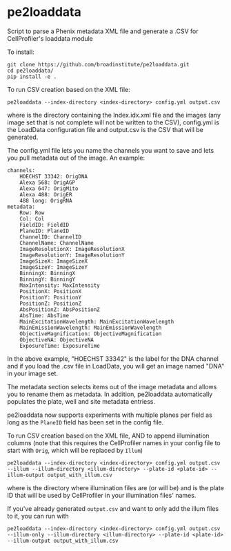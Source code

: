 # pe2loaddata
Script to parse a Phenix metadata XML file and generate a .CSV for CellProfiler's loaddata module

To install: 

```
git clone https://github.com/broadinstitute/pe2loaddata.git
cd pe2loaddata/
pip install -e .
```

To run CSV creation based on the XML file:

    pe2loaddata --index-directory <index-directory> config.yml output.csv

where <index-directory> is the directory containing the Index.idx.xml file and the images (any image set that is not complete will not be written to the CSV), config.yml is the LoadData configuration file and output.csv is the CSV that will be generated.

The config.yml file lets you name the channels you want to save and lets you pull metadata out of the image. An example:

    channels:
        HOECHST 33342: OrigDNA
        Alexa 568: OrigAGP
        Alexa 647: OrigMito
        Alexa 488: OrigER
        488 long: OrigRNA
    metadata:
        Row: Row
        Col: Col
        FieldID: FieldID
        PlaneID: PlaneID
        ChannelID: ChannelID
        ChannelName: ChannelName
        ImageResolutionX: ImageResolutionX
        ImageResolutionY: ImageResolutionY
        ImageSizeX: ImageSizeX
        ImageSizeY: ImageSizeY
        BinningX: BinningX
        BinningY: BinningY
        MaxIntensity: MaxIntensity
        PositionX: PositionX
        PositionY: PositionY
        PositionZ: PositionZ
        AbsPositionZ: AbsPositionZ
        AbsTime: AbsTime
        MainExcitationWavelength: MainExcitationWavelength
        MainEmissionWavelength: MainEmissionWavelength
        ObjectiveMagnification: ObjectiveMagnification
        ObjectiveNA: ObjectiveNA
        ExposureTime: ExposureTime

In the above example, "HOECHST 33342" is the label for the DNA channel and
if you load the .csv file in LoadData, you will get an image named "DNA" in
your image set.

The metadata section selects items out of the image metadata and allows
you to rename them as metadata. In addition, pe2loaddata automatically
populates the plate, well and site metadata entriess.

pe2loaddata now supports experiments with multiple planes per field as long as the `PlaneID` field 
has been set in the config file.

To run CSV creation based on the XML file, AND to append illumination columns (note that this requires 
the CellProfiler names in your config file to start with `Orig`, which will be replaced by `Illum`)

    pe2loaddata --index-directory <index-directory> config.yml output.csv --illum --illum-directory <illum-directory> --plate-id <plate-id> --illum-output output_with_illum.csv

where <illum-directory> is the directory where illumination files are (or will be) and <plate-id> is the plate ID that will be used by CellProfiler in your illumination files' names.
    
If you've already generated `output.csv` and want to only add the illum files to it, you can run with 

    pe2loaddata --index-directory <index-directory> config.yml output.csv --illum-only --illum-directory <illum-directory> --plate-id <plate-id> --illum-output output_with_illum.csv
